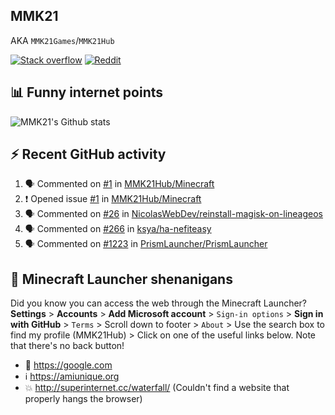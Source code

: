 ## MMK21
AKA `MMK21Games`/`MMK21Hub`

[![Stack overflow](https://img.shields.io/badge/Stack_Overflow-FE7A16?style=for-the-badge&logo=stack-overflow&logoColor=white)](https://stackoverflow.com/users/11519302/mmk21)
[![Reddit](https://img.shields.io/badge/Reddit-FF4500?style=for-the-badge&logo=reddit&logoColor=white)](https://www.reddit.com/user/mmk21games)

## 📊 Funny internet points 

![MMK21's Github stats](https://github-readme-stats.vercel.app/api?username=MMK21Hub&show_icons=true&theme=dark&bg_color=171b22&text_color=CCCCCC&hide_border=true)

## ⚡ Recent GitHub activity

<!--START_SECTION:activity-->
1. 🗣 Commented on [#1](https://github.com/MMK21Hub/Minecraft/issues/1#issuecomment-1856664195) in [MMK21Hub/Minecraft](https://github.com/MMK21Hub/Minecraft)
2. ❗ Opened issue [#1](https://github.com/MMK21Hub/Minecraft/issues/1) in [MMK21Hub/Minecraft](https://github.com/MMK21Hub/Minecraft)
3. 🗣 Commented on [#26](https://github.com/NicolasWebDev/reinstall-magisk-on-lineageos/issues/26#issuecomment-1799265384) in [NicolasWebDev/reinstall-magisk-on-lineageos](https://github.com/NicolasWebDev/reinstall-magisk-on-lineageos)
4. 🗣 Commented on [#266](https://github.com/ksya/ha-nefiteasy/issues/266#issuecomment-1793451560) in [ksya/ha-nefiteasy](https://github.com/ksya/ha-nefiteasy)
5. 🗣 Commented on [#1223](https://github.com/PrismLauncher/PrismLauncher/issues/1223#issuecomment-1793367786) in [PrismLauncher/PrismLauncher](https://github.com/PrismLauncher/PrismLauncher)
<!--END_SECTION:activity-->

## 🙂 Minecraft Launcher shenanigans

Did you know you can access the web through the Minecraft Launcher? **Settings** > **Accounts** > **Add Microsoft account** > `Sign-in options` > **Sign in with GitHub** > `Terms` > Scroll down to footer > `About` > Use the search box to find my profile (MMK21Hub) > Click on one of the useful links below. Note that there's no back button!

* 🔎 <https://google.com>
* ℹ️ <https://amiunique.org>
* 💥 <http://superinternet.cc/waterfall/> (Couldn't find a website that properly hangs the browser)
